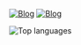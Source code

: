 [![Blog](https://img.shields.io/badge/LinkedIn-992855?style=for-the-badge&logo=linkedin&logoColor=white)](http://www.linkedin.com/in/isabelle-batista-a14ab822b) [![Blog](https://img.shields.io/badge/Instagram-781F43?style=for-the-badge&logo=instagram&logoColor=white)](https://www.instagram.com/isah_sales3)

 <!--   ![Anurag's GitHub stats](https://github-readme-stats.vercel.app/api?username=IsabelleBatista&show_icons=true&theme=tokyonight) -->
   ![Top languages](https://github-readme-stats.anuraghazra1.vercel.app/api/top-langs/?username=IsabelleBatista&show_icons=true&theme=radical)

   <!--<img width="40%" height="260px" src=https://github-readme-stats.vercel.app/api/top-langs/?username=IsabelleBatista&theme=782480&show_icons=true&count_private=true&hide_border=true&title_color=992B88&icon_color=78226B&text_color=F2E3D5&bg_color=0d1117" />
<div> -->
